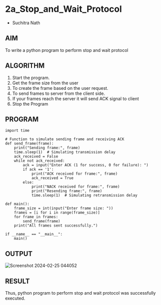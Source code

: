 # 2a_Stop_and_Wait_Protocol
- Suchitra Nath
## AIM 
To write a python program to perform stop and wait protocol
## ALGORITHM
1. Start the program.
2. Get the frame size from the user
3. To create the frame based on the user request.
4. To send frames to server from the client side.
5. If your frames reach the server it will send ACK signal to client
6. Stop the Program
## PROGRAM
```
import time

# Function to simulate sending frame and receiving ACK
def send_frame(frame):
    print("Sending frame:", frame)
    time.sleep(1)  # Simulating transmission delay
    ack_received = False
    while not ack_received:
        ack = input("Enter ACK (1 for success, 0 for failure): ")
        if ack == '1':
            print("ACK received for frame:", frame)
            ack_received = True
        else:
            print("NACK received for frame:", frame)
            print("Resending frame:", frame)
            time.sleep(1)  # Simulating retransmission delay

def main():
    frame_size = int(input("Enter frame size: "))
    frames = [i for i in range(frame_size)]
    for frame in frames:
        send_frame(frame)
    print("All frames sent successfully.")

if __name__ == "__main__":
    main()
```
## OUTPUT


![Screenshot 2024-02-25 044052](https://github.com/suchitranath/2a_Stop_and_Wait_Protocol/assets/145742631/34ddb92c-3fcc-4a0e-a8b0-e271d6270e56)


## RESULT
Thus, python program to perform stop and wait protocol was successfully executed.
